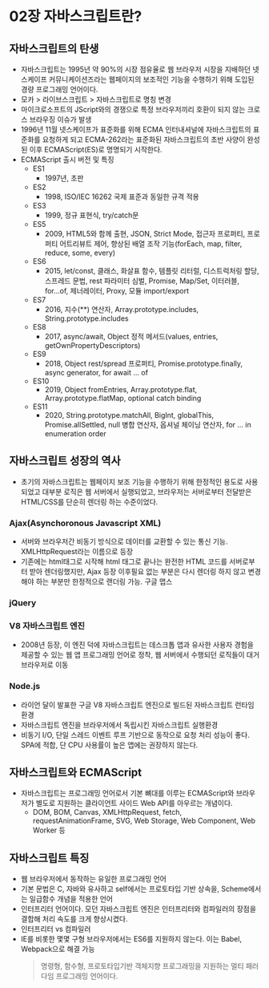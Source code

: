 # 02장 자바스크립트란?

## 자바스크립트의 탄생

- 자바스크립트는 1995년 약 90%의 시장 점유율로 웹 브라우저 시장을 지배하던 넷스케이프 커뮤니케이션즈라는 웹페이지의 보조적인 기능을 수행하기 위해 도입된 경량 프로그래밍 언어이다.
- 모카 > 라이브스크립트 > 자바스크립트로 명칭 변경
- 마이크로소프트의 JScript와의 경쟁으로 특정 브라우저끼리 호환이 되지 않는 크로스 브라우징 이슈가 발생
- 1996년 11월 넷스케이프가 표준화를 위해 ECMA 인터내셔널에 자바스크립트의 표준화를 요청하게 되고 ECMA-262라는 표준화된 자바스크립트의 초반 사양이 완성된 이후 ECMAScript(ES)로 명명되기 시작한다.
- ECMAScript 출시 버전 및 특징
  - ES1
    - 1997년, 초판
  - ES2
    - 1998, ISO/IEC 16262 국제 표준과 동일한 규격 적용
  - ES3
    - 1999, 정규 표현식, try/catch문
  - ES5
    - 2009, HTML5와 함께 출현, JSON, Strict Mode, 접근자 프로퍼티, 프로퍼티 어트리뷰트 제어, 향상된 배열 조작 기능(forEach, map, filter, reduce, some, every)
  - ES6
    - 2015, let/const, 클래스, 화살표 함수, 템플릿 리터럴, 디스트럭처링 할당, 스프레드 문법, rest 파라미터 심벌, Promise, Map/Set, 이터러블, for...of, 제너레이터, Proxy, 모듈 import/export
  - ES7
    - 2016, 지수(\*\*) 연산자, Array.prototype.includes, String.prototype.includes
  - ES8
    - 2017, async/await, Object 정적 메서드(values, entries, getOwnPropertyDescriptors)
  - ES9
    - 2018, Object rest/spread 프로퍼티, Promise.prototype.finally, async generator, for await ... of
  - ES10
    - 2019, Object fromEntries, Array.prototype.flat, Array.prototype.flatMap, optional catch binding
  - ES11
    - 2020, String.prototype.matchAll, BigInt, globalThis, Promise.allSettled, null 병합 연산자, 옵셔널 체이닝 연산자, for ... in enumeration order

## 자바스크립트 성장의 역사

- 초기의 자바스크립트는 웹페이지 보조 기능을 수행하기 위해 한정적인 용도로 사용되었고 대부분 로직은 웹 서버에서 실행되었고, 브라우저는 서버로부터 전달받은 HTML/CSS를 단순히 렌더링 하는 수준이었다.

### Ajax(Asynchoronous Javascript XML)

- 서버와 브라우저간 비동기 방식으로 데이터를 교환할 수 있는 통신 기능. XMLHttpRequest라는 이름으로 등장
- 기존에는 html태그로 시작해 html 태그로 끝나는 완전한 HTML 코드를 서버로부터 받아 렌더링했지만, Ajax 등장 이후필요 없는 부분은 다시 렌더링 하지 않고 변경해야 하는 부분만 한정적으로 랜더링 가능. 구글 맵스

### jQuery

### V8 자바스크립트 엔진

- 2008년 등장, 이 엔진 덕에 자바스크립트는 데스크톱 앱과 유사한 사용자 경험을 제공할 수 있는 웹 앱 프로그래밍 언어로 정착, 웹 서버에서 수행되던 로직들이 대거 브라우저로 이동

### Node.js

- 라이언 달이 발표한 구글 V8 자바스크립트 엔진으로 빌드된 자바스크립트 런타임 환경
- 자바스크립트 엔진을 브라우저에서 독립시킨 자바스크립트 실행환경
- 비동기 I/O, 단일 스레드 이벤트 루프 기반으로 동작으로 요청 처리 성능이 좋다. SPA에 적합, 단 CPU 사용률이 높은 앱에는 권장하지 않는다.

## 자바스크립트와 ECMAScript

- 자바스크립트는 프로그래밍 언어로서 기본 뼈대를 이루는 ECMAScript와 브라우저가 별도로 지원하는 클라이언트 사이드 Web API를 아우르는 개념이다.
  - DOM, BOM, Canvas, XMLHttpRequest, fetch, requestAnimationFrame, SVG, Web Storage, Web Component, Web Worker 등

## 자바스크립트 특징

- 웹 브라우저에서 동작하는 유일한 프로그래밍 언어
- 기본 문법은 C, 자바와 유사하고 self에서는 프로토타입 기반 상속을, Scheme에서는 일급함수 개념을 적용한 언어
- 인터프리터 언어이다. 모던 자바스크립트 엔진은 인터프리터와 컴파일러의 장점을 결합해 처리 속도를 크게 향상시켰다.
- 인터프리터 vs 컴파일러
- IE를 비롯한 몇몇 구형 브라우저에서는 ES6를 지원하지 않는다. 이는 Babel, Webpack으로 해결 가능
  > 명령형, 함수형, 프로토타입기반 객체지향 프로그래밍을 지원하는 멀티 패러다임 프로그래밍 언어이다.

